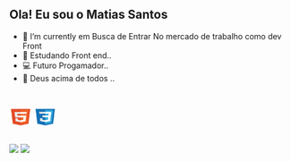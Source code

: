 ## Ola! Eu sou  o Matias Santos
- 🔭 I’m currently  em Busca de  Entrar No mercado de trabalho como dev Front
- 📓  Estudando  Front end..
-  💻 Futuro Progamador..
- 🙏 Deus acima de todos ..
##

<div style="display: inline_block"><br>
  <img align="center" alt="Rafa-HTML" height="30" width="40"                src="https://raw.githubusercontent.com/devicons/devicon/master/icons/html5/html5-original.svg">
  <img align="center" alt="Rafa-CSS" height="30" width="40"        src="https://raw.githubusercontent.com/devicons/devicon/master/icons/css3/css3-original.svg">
</div>
  
  ######
 
<div> 
  <a href="https://www.instagram.com/san_tosmatias/" target="_blank"><img src="https://img.shields.io/badge/-Instagram-%23E4405F?style=for-the-badge&logo=instagram&logoColor=white" target="_blank"></a>
  <a href = "smtmatias@gmail.com"><img src="https://img.shields.io/badge/-Gmail-%23333?style=for-the-badge&logo=gmail&logoColor=white" target="_blank"></a>
  
</div>
